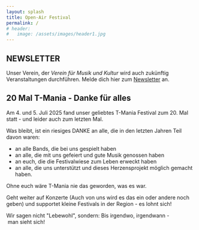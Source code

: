 ```yaml
---
layout: splash
title: Open-Air Festival
permalink: /
# header:
#   image: /assets/images/header1.jpg
---
```


## NEWSLETTER

Unser Verein, der _Verein für Musik und Kultur_ wird auch zukünftig Veranstaltungen durchführen. Melde dich hier zum [Newsletter](https://vermuku.de/newsletter/) an.

## 20 Mal T-Mania - Danke für alles

Am 4. und 5. Juli 2025 fand unser geliebtes T-Mania Festival zum 20. Mal statt - und leider auch zum letzten Mal.

Was bleibt, ist ein riesiges DANKE an alle, die in den letzten Jahren Teil davon waren:

* an alle Bands, die bei uns gespielt haben
* an alle, die mit uns gefeiert und gute Musik genossen haben
* an euch, die die Festivalwiese zum Leben erweckt haben
* an alle, die uns unterstützt und dieses Herzensprojekt möglich gemacht haben.

Ohne euch wäre T-Mania nie das geworden, was es war.

Geht weiter auf Konzerte (Auch von uns wird es das ein oder andere noch geben) und supportet kleine Festivals in der Region - es lohnt sich!

Wir sagen nicht "Lebewohl", sondern: Bis irgendwo, irgendwann - man sieht sich!

<!-- 
## LINE-UP

TREPTOW | PALILA | ELIJAH SALOMON | LUCKY GINGER | LOW KEY ORCHESTRA | MASSIVE MADNESS | SCUNKS | KNARRE | SCHNUPPE | DRUNKEN WAR 
-->

<!-- ## TICKETS -->

<!-- Bild mit Link ! -->
<!-- [![ Tickets 2025]( {{ '/assets/images/2025/early-bird.jpg' | relative_url }} ){:class="img-responsive"}](https://www.ticketino.com/de/event/20-t-mania-2025/198559) -->

<!-- Jetzt  Tickets bestellen bei [Ticketino](https://www.ticketino.com/de/event/20-t-mania-2025/198559). -->

<!-- ![Save the Date 2025]( {{ '/assets/images/2025/save-the-date.jpg' | relative_url }} ){:class="img-responsive"} -->

<!-- # 19. T-Mania Open-Air Festival

## 21. Juni 2024 + 22. Juni 2024 -->

<!-- Hallo Liebe Festival-Freunde, -->

<!-- Das Lineup ist komplett. -->

<!-- Tickets könnt ihr hier bestellen: [Ticketino](https://www.ticketino.com/de/event/19-t-mania-open-air-festival/189434). -->

<!-- ![Flyer 2025 Vorderseite]( {{ '/assets/images/2025-flyer.jpg' | relative_url }} )

![Flyer 2025 Rückseite]( {{ '/assets/images/2025-flyer2.jpg' | relative_url }} ) -->

<!-- 
### Es gibt keinen Vorverkauf! Nur Tageskasse. Und es kommt garantiert jeder rein!
 -->

<!-- dieses Jahr wird es wieder ein T-Mania geben.  -->

<!-- Der Termin für das 19. Festival steht und wir arbeiten fleißig am Line-Up. -->

<!-- Melden uns demnächst wieder. -->
<!-- Das [Line-Up](/lineup) ist komplett und wir sind schon fleißig am Organisieren. -->

<!-- Wir freuen uns!

Schöne Grüße

Euer T-Mania Team -->

<!--
### Es gibt keinen Vorverkauf! Nur Tageskasse. Und es kommt garantiert jeder rein!
![Flyer 2022 Vorderseite]( {{ '/assets/images/2022-flyer.png' | relative_url }} )
### Gefördert von:
[![Neustart Miteinander](/assets/partner-logos/neustart-miteinander.png)](https://www.bra.nrw.de/foerderportal-wirtschaft/foerderportal/verbaende-vereine/sonderprogramm-neustart-miteinander)
 -->